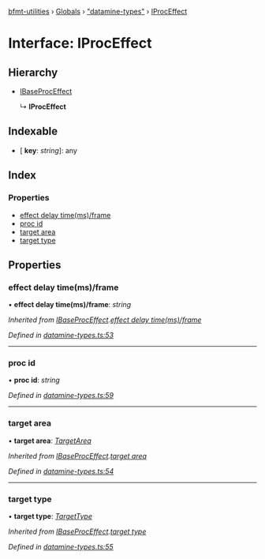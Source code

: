 [bfmt-utilities](../README.md) › [Globals](../globals.md) › ["datamine-types"](../modules/_datamine_types_.md) › [IProcEffect](_datamine_types_.iproceffect.md)

# Interface: IProcEffect

## Hierarchy

* [IBaseProcEffect](_datamine_types_.ibaseproceffect.md)

  ↳ **IProcEffect**

## Indexable

* \[ **key**: *string*\]: any

## Index

### Properties

* [effect delay time(ms)/frame](_datamine_types_.iproceffect.md#effect-delay-time(ms)/frame)
* [proc id](_datamine_types_.iproceffect.md#proc-id)
* [target area](_datamine_types_.iproceffect.md#target-area)
* [target type](_datamine_types_.iproceffect.md#target-type)

## Properties

###  effect delay time(ms)/frame

• **effect delay time(ms)/frame**: *string*

*Inherited from [IBaseProcEffect](_datamine_types_.ibaseproceffect.md).[effect delay time(ms)/frame](_datamine_types_.ibaseproceffect.md#effect-delay-time(ms)/frame)*

*Defined in [datamine-types.ts:53](https://github.com/BluuArc/bfmt-utilities/blob/dcfe900/src/datamine-types.ts#L53)*

___

###  proc id

• **proc id**: *string*

*Defined in [datamine-types.ts:59](https://github.com/BluuArc/bfmt-utilities/blob/dcfe900/src/datamine-types.ts#L59)*

___

###  target area

• **target area**: *[TargetArea](../enums/_datamine_types_.targetarea.md)*

*Inherited from [IBaseProcEffect](_datamine_types_.ibaseproceffect.md).[target area](_datamine_types_.ibaseproceffect.md#target-area)*

*Defined in [datamine-types.ts:54](https://github.com/BluuArc/bfmt-utilities/blob/dcfe900/src/datamine-types.ts#L54)*

___

###  target type

• **target type**: *[TargetType](../enums/_datamine_types_.targettype.md)*

*Inherited from [IBaseProcEffect](_datamine_types_.ibaseproceffect.md).[target type](_datamine_types_.ibaseproceffect.md#target-type)*

*Defined in [datamine-types.ts:55](https://github.com/BluuArc/bfmt-utilities/blob/dcfe900/src/datamine-types.ts#L55)*

